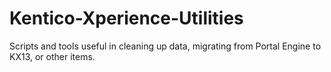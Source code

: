 # Kentico-Xperience-Utilities
Scripts and tools useful in cleaning up data, migrating from Portal Engine to KX13, or other items. 